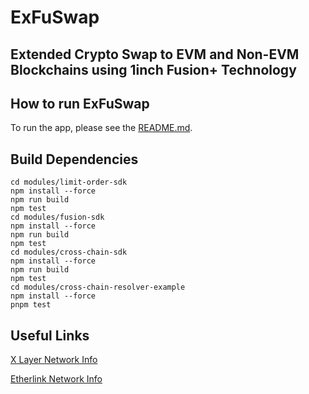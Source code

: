 # ExFuSwap
## Extended Crypto Swap to EVM and Non-EVM Blockchains using 1inch Fusion+ Technology

## How to run ExFuSwap

To run the app, please see the [README.md](app/README.md).


## Build Dependencies

```
cd modules/limit-order-sdk
npm install --force
npm run build
npm test
cd modules/fusion-sdk
npm install --force
npm run build
npm test
cd modules/cross-chain-sdk
npm install --force
npm run build
npm test
cd modules/cross-chain-resolver-example
npm install --force
pnpm test
```

## Useful Links

[X Layer Network Info](https://web3.okx.com/xlayer/docs/developer/build-on-xlayer/network-information)

[Etherlink Network Info](https://docs.etherlink.com/get-started/network-information)
